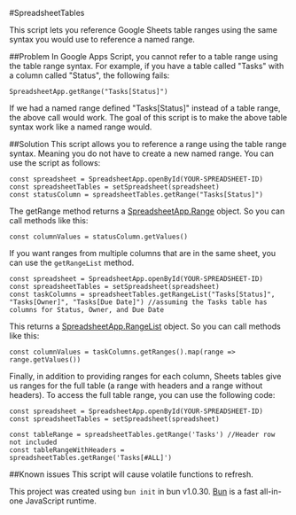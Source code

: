 #SpreadsheetTables

This script lets you reference Google Sheets table ranges using the same syntax you would use to reference a named range.

##Problem
In Google Apps Script, you cannot refer to a table range using the table range syntax. For example, if you have a table called "Tasks" with a column called "Status", the following fails:
```
SpreadsheetApp.getRange("Tasks[Status]") 
```
If we had a named range defined "Tasks\[Status\]" instead of a table range, the above call would work. The goal of this script is to make the above table syntax work like a named range would.

##Solution
This script allows you to reference a range using the table range syntax. Meaning you do not have to create a new named range. You can use the script as follows:
```
const spreadsheet = SpreadsheetApp.openById(YOUR-SPREADSHEET-ID)
const spreadsheetTables = setSpreadsheet(spreadsheet)
const statusColumn = spreadsheetTables.getRange("Tasks[Status]")
```
The getRange method returns a [SpreadsheetApp.Range](https://developers.google.com/apps-script/reference/spreadsheet/range) object. So you can call methods like this:
```
const columnValues = statusColumn.getValues()
```
If you want ranges from multiple columns that are in the same sheet, you can use the `getRangeList` method.
```
const spreadsheet = SpreadsheetApp.openById(YOUR-SPREADSHEET-ID)
const spreadsheetTables = setSpreadsheet(spreadsheet)
const taskColumns = spreadsheetTables.getRangeList("Tasks[Status]", "Tasks[Owner]", "Tasks[Due Date]") //assuming the Tasks table has columns for Status, Owner, and Due Date
```
This returns a [SpreadsheetApp.RangeList](https://developers.google.com/apps-script/reference/spreadsheet/range-list) object. So you can call methods like this:
```
const columnValues = taskColumns.getRanges().map(range => range.getValues())
```
Finally, in addition to providing ranges for each column, Sheets tables give us ranges for the full table (a range with headers and a range without headers). To access the full table range, you can use the following code:
```
const spreadsheet = SpreadsheetApp.openById(YOUR-SPREADSHEET-ID)
const spreadsheetTables = setSpreadsheet(spreadsheet)

const tableRange = spreadsheetTables.getRange('Tasks') //Header row not included
const tableRangeWithHeaders = spreadsheetTables.getRange('Tasks[#ALL]')
```

##Known issues
This script will cause volatile functions to refresh.

This project was created using `bun init` in bun v1.0.30. [Bun](https://bun.sh) is a fast all-in-one JavaScript runtime.
